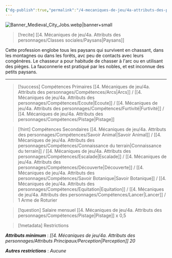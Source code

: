 ```yaml
---
{"dg-publish":true,"permalink":"/4-mecaniques-de-jeu/4a-attributs-des-personnages/metiers/chasseur/"}
---
```


![Banner_Medieval_City_Jobs.webp|banner+small](/img/user/Z.%20Ressources/Banner_Medieval_City_Jobs.webp)

>[!recite]  [[4. Mécaniques de jeu/4a. Attributs des personnages/Classes sociales/Paysans\|Paysans]]

Cette profession englobe tous les paysans qui survivent en chassant, dans les montagnes ou dans les forêts, avc peu de contacts avec leurs congénères. Le chasseur a pour habitude de chasser à l'arc ou en utilisant des pièges. La fauconnerie est pratiqué par les nobles, et est inconnue des petits paysans.

---

>[!success] Compétences Primaires
> [[4. Mécaniques de jeu/4a. Attributs des personnages/Compétences/Arcs\|Arcs]] / [[4. Mécaniques de jeu/4a. Attributs des personnages/Compétences/Ecoute\|Ecoute]] / [[4. Mécaniques de jeu/4a. Attributs des personnages/Compétences/Furtivité\|Furtivité]] / [[4. Mécaniques de jeu/4a. Attributs des personnages/Compétences/Pistage\|Pistage]] 

>[!hint] Compétences Secondaires
> [[4. Mécaniques de jeu/4a. Attributs des personnages/Compétences/Savoir Animal\|Savoir Animal]] / [[4. Mécaniques de jeu/4a. Attributs des personnages/Compétences/Connaissance du terrain\|Connaissance du terrain]] / [[4. Mécaniques de jeu/4a. Attributs des personnages/Compétences/Escalade\|Escalade]] / [[4. Mécaniques de jeu/4a. Attributs des personnages/Compétences/Découverte\|Découverte]] / [[4. Mécaniques de jeu/4a. Attributs des personnages/Compétences/Savoir Botanique\|Savoir Botanique]] / [[4. Mécaniques de jeu/4a. Attributs des personnages/Compétences/Equitation\|Equitation]] / [[4. Mécaniques de jeu/4a. Attributs des personnages/Compétences/Lancer\|Lancer]] / 1 Arme de Roturier 

>[!question] Salaire mensuel 
> [[4. Mécaniques de jeu/4a. Attributs des personnages/Compétences/Pistage\|Pistage]] x 0,5

>[!metadata] Restrictions

***Attributs minimum*** : *[[4. Mécaniques de jeu/4a. Attributs des personnages/Attributs Principaux/Perception\|Perception]] 20*

***Autres restrictions*** : *Aucune*
